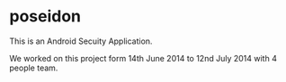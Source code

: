# poseidon

This is an Android Secuity Application.

We worked on this project form 14th June 2014 to 12nd July 2014 with 4 people team.



